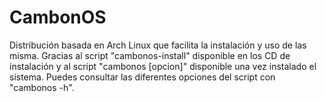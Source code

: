 # CambonOS
Distribución basada en Arch Linux que facilita la instalación y uso de las misma. Gracias al script "cambonos-install" disponible en los CD de instalación y al script "cambonos [opcion]" disponible una vez instalado el sistema. Puedes consultar las diferentes opciones del script con "cambonos -h".
